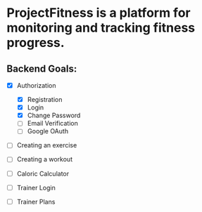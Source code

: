 # ProjectFitness is a platform for monitoring and tracking fitness progress. 

## Backend Goals:

- [x] Authorization
    - [x] Registration
    - [x] Login
    - [x] Change Password
    - [ ] Email Verification
    - [ ] Google OAuth

- [ ] Creating an exercise

- [ ] Creating a workout
- [ ] Caloric Calculator
- [ ] Trainer Login
- [ ] Trainer Plans 
